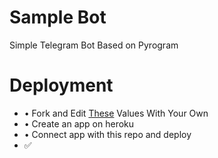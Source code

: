 # Sample Bot
Simple Telegram Bot Based on Pyrogram

# Deployment
* • Fork and Edit [These](https://github.com/Arun-TG/MyBot/blob/4d14a233a40ab8069e356b2597ef53f4d48312f3/sam.py#L19) Values With Your Own
* • Create an app on heroku
* • Connect app with this repo and deploy
*   ✅


